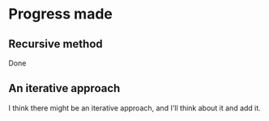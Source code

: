 # Progress made

## Recursive method

Done

## An iterative approach

I think there might be an iterative approach, and I'll think about it and add it.